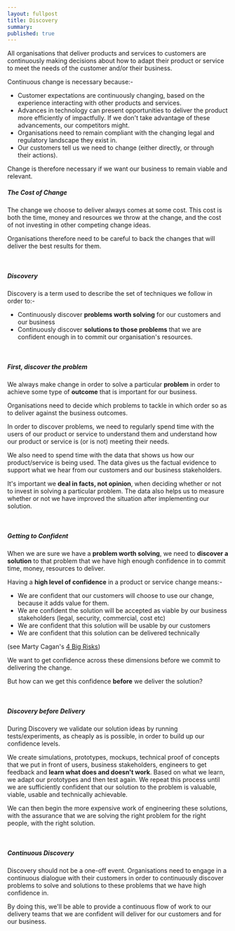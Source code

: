```yaml
---
layout: fullpost
title: Discovery
summary: 
published: true
---
```


All organisations that deliver products and services to customers are continuously making decisions about how to adapt their product or service to meet the needs of the customer and/or their business.

Continuous change is necessary because:-

*  Customer expectations are continuously changing, based on the experience interacting with other products and services.
*  Advances in technology can present opportunities to deliver the product more efficiently of impactfully. If we don't take advantage of these advancements, our competitors might.
*  Organisations need to remain compliant with the changing legal and regulatory landscape they exist in.
*  Our customers tell us we need to change (either directly, or through their actions).

Change is therefore necessary if we want our business to remain viable and relevant.
<br>

##### The Cost of Change
The change we choose to deliver always comes at some cost. This cost is both the time, money and resources we throw at the change, and the cost of not investing in other competing change ideas.

Organisations therefore need to be careful to back the changes that will deliver the best results for them.

<br>

##### Discovery
Discovery is a term used to describe the set of techniques we follow in order to:-

* Continuously discover **problems worth solving** for our customers and our business
* Continuously discover **solutions to those problems** that we are confident enough in to commit our organisation's resources.

<br>

##### First, discover the problem
We always make change in order to solve a particular **problem** in order to achieve some type of **outcome** that is important for our business. 

Organisations need to decide which problems to tackle in which order so as to deliver against the business outcomes.

In order to discover problems, we need to regularly spend time with the users of our product or service to understand them and understand how our product or service is (or is not) meeting their needs. 

We also need to spend time with the data that shows us how our product/service is being used. The data gives us the factual evidence to support what we hear from our customers and our business stakeholders.  

It's important we **deal in facts, not opinion**, when deciding whether or not to invest in solving a particular problem. The data also helps us to measure whether or not we have improved the situation after implementing our solution.

<br>

##### Getting to Confident
When we are sure we have a **problem worth solving**, we need to **discover a solution** to that problem that we have high enough confidence in to commit time, money, resources to deliver.

Having a **high level of confidence** in a product or service change means:-

* We are confident that our customers will choose to use our change, because it adds value for them.
* We are confident the solution will be accepted as viable by our business stakeholders (legal, security, commercial, cost etc)
* We are confident that this solution will be usable by our customers
* We are confident that this solution can be delivered technically

(see Marty Cagan's [4 Big Risks](https://svpg.com/four-big-risks/)) 

We want to get confidence across these dimensions before we commit to delivering the change.

But how can we get this confidence **before** we deliver the solution?

<br>

##### Discovery before Delivery
During Discovery we validate our solution ideas by running tests/experiments, as cheaply as is possible, in order to build up our confidence levels.

We create simulations, prototypes, mockups, technical proof of concepts that we put in front of users, business stakeholders, engineers to get feedback and **learn what does and doesn't work**. Based on what we learn, we adapt our prototypes and then test again. We repeat this process until we are sufficiently confident that our solution to the problem is valuable, viable, usable and technically achievable.

We can then begin the more expensive work of engineering these solutions, with the assurance that we are solving the right problem for the right people, with the right solution.

<br>

##### Continuous Discovery
Discovery should not be a one-off event. Organisations need to engage in a continuous dialogue with their customers in order to continuously discover problems to solve and solutions to these problems that we have high confidence in.

By doing this, we'll be able to provide a continuous flow of work to our delivery teams that we are confident will deliver for our customers and for our business.